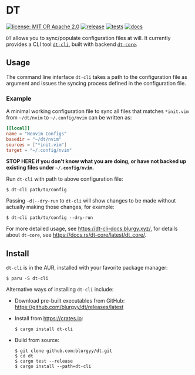 # DT

[![license: MIT OR Apache 2.0](https://img.shields.io/badge/License-MIT%20OR%20Apache%202.0-blue.svg)](./LICENSE)
[![release](https://github.com/blurgyy/dt/actions/workflows/release.yml/badge.svg)](https://github.com/blurgyy/dt/actions/workflows/release.yml)
[![tests](https://github.com/blurgyy/dt/actions/workflows/tests.yml/badge.svg)](https://github.com/blurgyy/dt/actions/workflows/tests.yml)
[![docs](https://github.com/blurgyy/dt/actions/workflows/docs.yml/badge.svg)](https://dt-cli-docs.blurgy.xyz/)

`DT` allows you to sync/populate configuration files at will.  It currently
provides a CLI tool [`dt-cli`](./dt-cli), built with backend [`dt-core`](./dt-core).

## Usage

The command line interface `dt-cli` takes a path to the configuration file as
argument and issues the syncing process defined in the configuration file.

### Example

A minimal working configuration file to sync all files that matches
`*init.vim` from `~/dt/nvim` to `~/.config/nvim` can be written as:

```toml
[[local]]
name = "Neovim Configs"
basedir = "~/dt/nvim"
sources = ["*init.vim"]
target = "~/.config/nvim"
```

**STOP HERE if you don't know what you are doing, or have not backed up
existing files under `~/.config/nvim`.**

Run `dt-cli` with path to above configuration file:

```shell
$ dt-cli path/to/config
```

Passing `-d|--dry-run` to `dt-cli` will show changes to be made without
actually making those changes, for example:

```shell
$ dt-cli path/to/config --dry-run
```

For more detailed usage, see <https://dt-cli-docs.blurgy.xyz/>, for details
about `dt-core`, see <https://docs.rs/dt-core/latest/dt_core/>.

## Install

`dt-cli` is in the AUR, installed with your favorite package manager:

```shell
$ paru -S dt-cli
```

Alternative ways of installing `dt-cli` include:

- Download pre-built executables from GitHub: <https://github.com/blurgyy/dt/releases/latest>
- Install from <https://crates.io>:
  
  ```shell
  $ cargo install dt-cli
  ```
  
- Build from source:
  
  ```shell
  $ git clone github.com:blurgyy/dt.git
  $ cd dt
  $ cargo test --release
  $ cargo install --path=dt-cli
  ```
